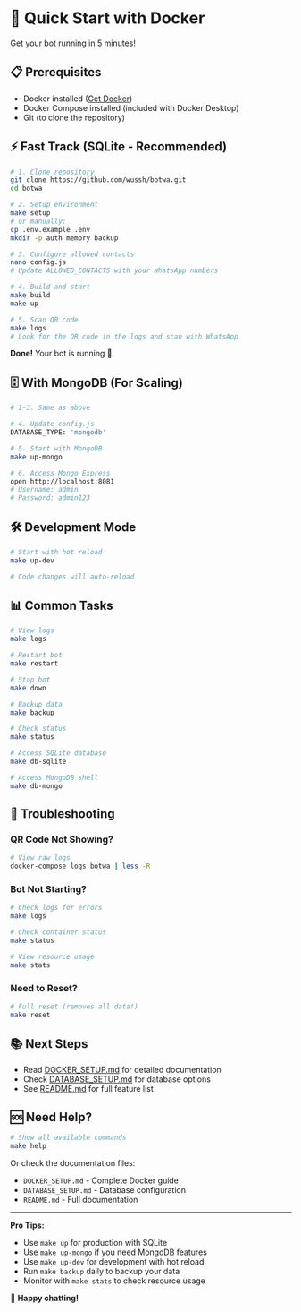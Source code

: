 # 🚀 Quick Start with Docker

Get your bot running in 5 minutes!

## 📋 Prerequisites

- Docker installed ([Get Docker](https://docs.docker.com/get-docker/))
- Docker Compose installed (included with Docker Desktop)
- Git (to clone the repository)

## ⚡ Fast Track (SQLite - Recommended)

```bash
# 1. Clone repository
git clone https://github.com/wussh/botwa.git
cd botwa

# 2. Setup environment
make setup
# or manually:
cp .env.example .env
mkdir -p auth memory backup

# 3. Configure allowed contacts
nano config.js
# Update ALLOWED_CONTACTS with your WhatsApp numbers

# 4. Build and start
make build
make up

# 5. Scan QR code
make logs
# Look for the QR code in the logs and scan with WhatsApp
```

**Done!** Your bot is running 🎉

## 🗄️ With MongoDB (For Scaling)

```bash
# 1-3. Same as above

# 4. Update config.js
DATABASE_TYPE: 'mongodb'

# 5. Start with MongoDB
make up-mongo

# 6. Access Mongo Express
open http://localhost:8081
# Username: admin
# Password: admin123
```

## 🛠️ Development Mode

```bash
# Start with hot reload
make up-dev

# Code changes will auto-reload
```

## 📊 Common Tasks

```bash
# View logs
make logs

# Restart bot
make restart

# Stop bot
make down

# Backup data
make backup

# Check status
make status

# Access SQLite database
make db-sqlite

# Access MongoDB shell
make db-mongo
```

## 🔧 Troubleshooting

### QR Code Not Showing?
```bash
# View raw logs
docker-compose logs botwa | less -R
```

### Bot Not Starting?
```bash
# Check logs for errors
make logs

# Check container status
make status

# View resource usage
make stats
```

### Need to Reset?
```bash
# Full reset (removes all data!)
make reset
```

## 📚 Next Steps

- Read [DOCKER_SETUP.md](DOCKER_SETUP.md) for detailed documentation
- Check [DATABASE_SETUP.md](DATABASE_SETUP.md) for database options
- See [README.md](README.md) for full feature list

## 🆘 Need Help?

```bash
# Show all available commands
make help
```

Or check the documentation files:
- `DOCKER_SETUP.md` - Complete Docker guide
- `DATABASE_SETUP.md` - Database configuration
- `README.md` - Full documentation

---

**Pro Tips:**

- Use `make up` for production with SQLite
- Use `make up-mongo` if you need MongoDB features
- Use `make up-dev` for development with hot reload
- Run `make backup` daily to backup your data
- Monitor with `make stats` to check resource usage

🎉 **Happy chatting!**
